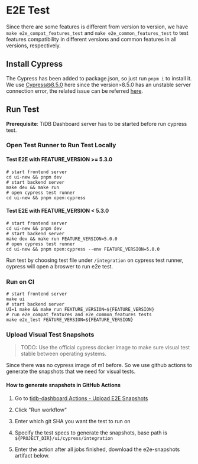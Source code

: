 # E2E Test

Since there are some features is different from version to version, we have `make e2e_compat_features_test` and `make e2e_common_features_test` to test features compatibility in different versions and common features in all versions, respectively.

## Install Cypress

The Cypress has been added to package.json, so just run `pnpm i` to install it. We use Cypress@8.5.0 here since the version>8.5.0 has an unstable server connection error, the related issue can be referred [here](https://github.com/cypress-io/cypress/issues/18464).

## Run Test

**Prerequisite**: TiDB Dashboard server has to be started before run cypress test.

### Open Test Runner to Run Test Locally

#### Test E2E with FEATURE_VERSION >= 5.3.0

```shell
# start frontend server
cd ui-new && pnpm dev
# start backend server
make dev && make run
# open cypress test runner
cd ui-new && pnpm open:cypress
```

#### Test E2E with FEATURE_VERSION < 5.3.0

```shell
# start frontend server
cd ui-new && pnpm dev
# start backend server
make dev && make run FEATURE_VERSION=5.0.0
# open cypress test runner
cd ui-new && pnpm open:cypress --env FEATURE_VERSION=5.0.0
```

Run test by choosing test file under `/integration` on cypress test runner, cypress will open a broswer to run e2e test.

### Run on CI

```shell
# start frontend server
make ui
# start backend server
UI=1 make && make run FEATURE_VERSION=${FEATURE_VERSION}
# run e2e_compat_features and e2e_common_features tests
make e2e_test FEATURE_VERSION=${FEATURE_VERSION}
```

### Upload Visual Test Snapshots

> TODO: Use the official cypress docker image to make sure visual test stable between operating systems.

Since there was no cypress image of m1 before. So we use github actions to generate the snapshots that we need for visual tests.

#### How to generate snapshots in GitHub Actions

1. Go to [tidb-dashboard Actions - Upload E2E Snapshots](https://github.com/pingcap/tidb-dashboard/actions/workflows/upload-e2e-snapshots.yaml)

2. Click "Run workflow"

3. Enter which git SHA you want the test to run on

4. Specify the test specs to generate the snapshots, base path is `${PROJECT_DIR}/ui/cypress/integration`

5. Enter the action after all jobs finished, download the e2e-snapshots artifact below.
